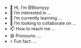 - 👋 Hi, I’m @Bismyyy
- 👀 I’m interested in ...
- 🌱 I’m currently learning ...
- 💞️ I’m looking to collaborate on ...
- 📫 How to reach me ...
- 😄 Pronouns: ...
- ⚡ Fun fact: ...

<!---
Bismyyy/Bismyyy is a ✨ special ✨ repository because its `README.md` (this file) appears on your GitHub profile.
You can click the Preview link to take a look at your changes.
--->
